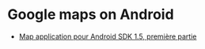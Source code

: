 # Google maps on Android #

  * [Map application pour Android SDK 1.5, première partie](http://www.pointgphone.com/map-application-android-sdk-15-2597)